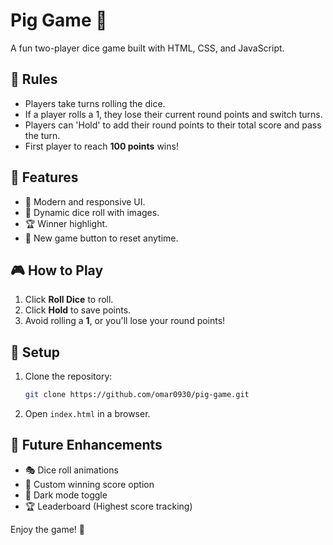 # Pig Game 🎲

A fun two-player dice game built with HTML, CSS, and JavaScript.

## 📝 Rules
- Players take turns rolling the dice.
- If a player rolls a 1, they lose their current round points and switch turns.
- Players can 'Hold' to add their round points to their total score and pass the turn.
- First player to reach **100 points** wins!

## 🚀 Features
- 🎨 Modern and responsive UI.
- 🎲 Dynamic dice roll with images.
- 🏆 Winner highlight.
- 🔄 New game button to reset anytime.

## 🎮 How to Play
1. Click **Roll Dice** to roll.
2. Click **Hold** to save points.
3. Avoid rolling a **1**, or you'll lose your round points!

## 🔧 Setup
1. Clone the repository:
   ```sh
   git clone https://github.com/omar0930/pig-game.git
   ```
2. Open `index.html` in a browser.

## 📌 Future Enhancements
- 🎭 Dice roll animations
- 🎯 Custom winning score option
- 🌙 Dark mode toggle
- 🏆 Leaderboard (Highest score tracking)

Enjoy the game! 🎉

